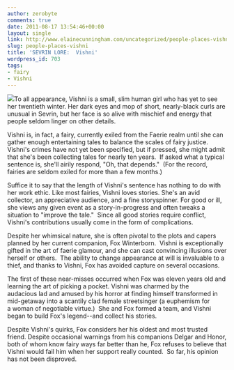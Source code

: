 ```yaml
---
author: zerobyte
comments: true
date: 2011-08-17 13:54:46+00:00
layout: single
link: http://www.elainecunningham.com/uncategorized/people-places-vishni/
slug: people-places-vishni
title: 'SEVRIN LORE:  Vishni'
wordpress_id: 703
tags:
- fairy
- Vishni
---
```


[![](http://www.elainecunningham.com/wp-content/uploads/2011/08/VishniFIN.jpg)](http://www.elainecunningham.com/wp-content/uploads/2011/08/VishniFIN.jpg)To all appearance, Vishni is a small, slim human girl who has yet to see her twentieth winter. Her dark eyes and mop of short, nearly-black curls are unusual in Sevrin, but her face is so alive with mischief and energy that people seldom linger on other details.

Vishni is, in fact, a fairy, currently exiled from the Faerie realm until she can gather enough entertaining tales to balance the scales of fairy justice.  Vishni's crimes have not yet been specified, but if pressed, she might admit that she's been collecting tales for nearly ten years.  If asked what a typical sentence is, she'll airily respond, "Oh, that depends."  (For the record, fairies are seldom exiled for more than a few months.)

Suffice it to say that the length of Vishni's sentence has nothing to do with her work ethic. Like most fairies, Vishni loves stories. She's an avid collector, an appreciative audience, and a fine storyspinner. For good or ill, she views any given event as a story-in-progress and often tweaks a situation to "improve the tale."  Since all good stories require conflict, Vishni's contributions usually come in the form of complications.

Despite her whimsical nature, she is often pivotal to the plots and capers planned by her current companion, Fox Winterborn.  Vishni is exceptionally gifted in the art of faerie glamour, and she can cast convincing illusions over herself or others.  The ability to change appearance at will is invaluable to a thief, and thanks to Vishni, Fox has avoided capture on several occasions.

The first of these near-misses occurred when Fox was eleven years old and learning the art of picking a pocket. Vishni was charmed by the audacious lad and amused by his horror at finding himself transformed in mid-getaway into a scantily clad female streetsinger (a euphemism for a woman of negotiable virtue.)  She and Fox formed a team, and Vishni began to build Fox's legend--and collect his stories.

Despite Vishni's quirks, Fox considers her his oldest and most trusted friend. Despite occasional warnings from his companions Delgar and Honor, both of whom know fairy ways far better than he, Fox refuses to believe that Vishni would fail him when her support really counted.  So far, his opinion has not been disproved.
